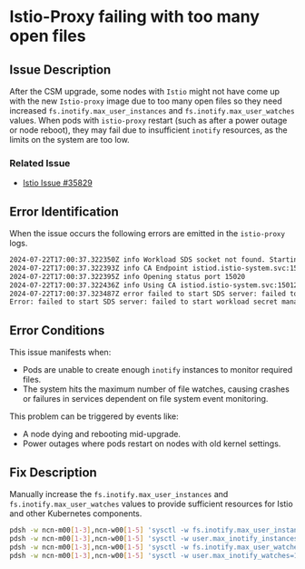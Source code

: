 # Istio-Proxy failing with too many open files

## Issue Description

After the CSM upgrade, some nodes with `Istio` might not have come up with the new `Istio-proxy` image due to too many open files so they need increased `fs.inotify.max_user_instances` and `fs.inotify.max_user_watches` values.
When pods with `istio-proxy` restart (such as after a power outage or node reboot), they may fail due to insufficient `inotify` resources, as the limits on the system are too low.

### Related Issue

- [Istio Issue #35829](https://github.com/istio/istio/issues/35829)

## Error Identification

When the issue occurs the following errors are emitted in the `istio-proxy` logs.

```sh
2024-07-22T17:00:37.322350Z info Workload SDS socket not found. Starting Istio SDS Server
2024-07-22T17:00:37.322393Z info CA Endpoint istiod.istio-system.svc:15012, provider Citadel
2024-07-22T17:00:37.322395Z info Opening status port 15020
2024-07-22T17:00:37.322436Z info Using CA istiod.istio-system.svc:15012 cert with certs: var/run/secrets/istio/root-cert.pem
2024-07-22T17:00:37.323487Z error failed to start SDS server: failed to start workload secret manager too many open files
Error: failed to start SDS server: failed to start workload secret manager too many open files
```

## Error Conditions

This issue manifests when:

- Pods are unable to create enough `inotify` instances to monitor required files.
- The system hits the maximum number of file watches, causing crashes or failures in services dependent on file system event monitoring.

This problem can be triggered by events like:

- A node dying and rebooting mid-upgrade.
- Power outages where pods restart on nodes with old kernel settings.

## Fix Description

Manually increase the `fs.inotify.max_user_instances` and `fs.inotify.max_user_watches` values to provide sufficient resources for Istio and other Kubernetes components.

```bash
pdsh -w ncn-m00[1-3],ncn-w00[1-5] 'sysctl -w fs.inotify.max_user_instances=1024'
pdsh -w ncn-m00[1-3],ncn-w00[1-5] 'sysctl -w user.max_inotify_instances=1024'
pdsh -w ncn-m00[1-3],ncn-w00[1-5] 'sysctl -w fs.inotify.max_user_watches=1048576'
pdsh -w ncn-m00[1-3],ncn-w00[1-5] 'sysctl -w user.max_inotify_watches=1048576'
```
